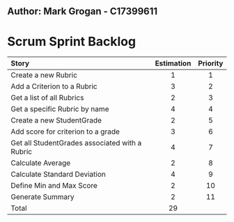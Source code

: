## Author: Mark Grogan - C17399611
# Scrum Sprint Backlog 

| Story                                         | Estimation  | Priority |
| :---                                          |    :----:   |  :----:  |
|Create a new Rubric                            | 1           |  1       |
|Add a Criterion to a Rubric                    | 3           |  2       |
|Get a list of all Rubrics                      | 2           |  3       |
|Get a specific Rubric by name                  | 4           |  4       |
|Create a new StudentGrade                      | 2           |  5       |
|Add score for criterion to a grade             | 3           |  6       |
|Get all StudentGrades associated with a Rubric | 4           |  7       |
|Calculate Average                              | 2           |  8       |
|Calculate Standard Deviation                   | 4           |  9       |
|Define Min and Max Score                       | 2           |  10      |
|Generate Summary                               | 2           |  11      |
|Total                                          | 29                     |


